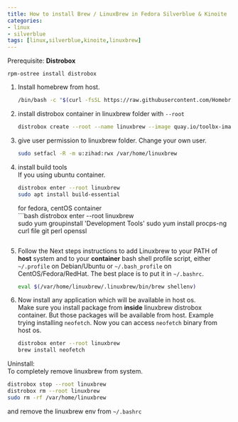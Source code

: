 ```yaml
---
title: How to install Brew / LinuxBrew in Fedora Silverblue & Kinoite
categories:
- linux
- silverblue
tags: [linux,silverblue,kinoite,linuxbrew]
---
```


Prerequisite: **Distrobox**    

`rpm-ostree install distrobox`

1. Install homebrew from host.
   ```bash
   /bin/bash -c "$(curl -fsSL https://raw.githubusercontent.com/Homebrew/install/HEAD/install.sh)"
   ```
   
2. install distrobox container in linuxbrew folder with `--root`
   ```bash
   distrobox create --root --name linuxbrew --image quay.io/toolbx-images/ubuntu-toolbox:22.04 --home /var/home/linuxbrew
   ```
    
3. give user permission to linuxbrew folder. Change your own user.  
   ```bash
   sudo setfacl -R -m u:zihad:rwx /var/home/linuxbrew
   ```
    
4. install build tools   
If you using ubuntu container.  
   ```bash
   distrobox enter --root linuxbrew
   sudo apt install build-essential
   ``` 

   for fedora, centOS  container  
       ```bash
      distrobox enter --root linuxbrew  
      sudo yum groupinstall 'Development Tools'
      sudo yum install procps-ng curl file git perl openssl
      ```  
5. Follow the Next steps instructions to add Linuxbrew to  your PATH of **host** system and to your **container** bash shell profile script, either `~/.profile` on Debian/Ubuntu or `~/.bash_profile` on CentOS/Fedora/RedHat. The best place is to put it in `~/.bashrc`.  
   ```bash
   eval $(/var/home/linuxbrew/.linuxbrew/bin/brew shellenv)
   ```
6. Now install any application which will be available in host os.  
Make sure you install package from **inside** linuxbrew distrobox container. But those packages will be available from host. Example trying installing `neofetch`. Now you can access `neofetch` binary from host os. 
   ```bash
   distrobox enter --root linuxbrew
   brew install neofetch
   ```
   
Uninstall:  
To completely remove linuxbrew from system. 
```bash
distrobox stop --root linuxbrew
distrobox rm --root linuxbrew
sudo rm -rf /var/home/linuxbrew
```
and remove the linuxbrew env from `~/.bashrc`
